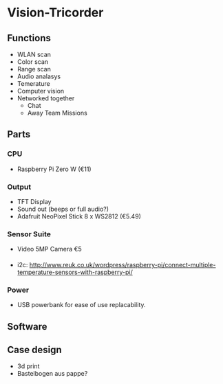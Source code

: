 # Vision-Tricorder


## Functions
* WLAN scan
* Color scan
* Range scan
* Audio analasys
* Temerature
* Computer vision
* Networked together
  * Chat
  * Away Team Missions


## Parts

### CPU
* Raspberry Pi Zero W (€11)

### Output
* TFT Display
* Sound out (beeps or full audio?)
* Adafruit NeoPixel Stick 8 x WS2812 (€5.49)
### Sensor Suite
* Video 5MP Camera €5

####
* i2c: http://www.reuk.co.uk/wordpress/raspberry-pi/connect-multiple-temperature-sensors-with-raspberry-pi/

### Power
* USB powerbank for ease of use replacability.

## Software



## Case design

* 3d print
* Bastelbogen aus pappe?
